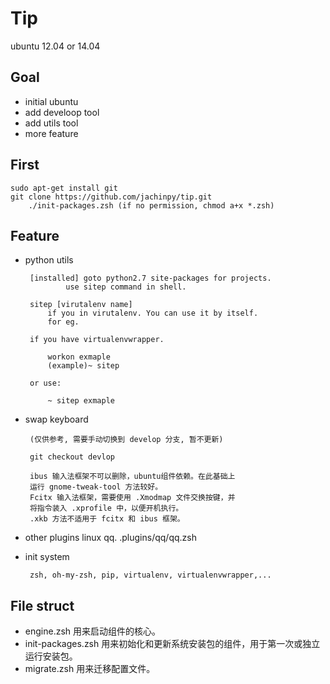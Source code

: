 Tip
========

ubuntu 12.04 or 14.04


## Goal

 - initial ubuntu
 - add develoop tool
 - add utils tool
 - more feature


## First
    sudo apt-get install git
    git clone https://github.com/jachinpy/tip.git
        ./init-packages.zsh (if no permission, chmod a+x *.zsh)
        
## Feature
  
 + python utils

        [installed] goto python2.7 site-packages for projects.
                use sitep command in shell.
        
        sitep [virutalenv name]
            if you in virutalenv. You can use it by itself.
            for eg.

        if you have virtualenvwrapper.

            workon exmaple
            (example)~ sitep

        or use:

            ~ sitep exmaple

 + swap keyboard
 
        (仅供参考, 需要手动切换到 develop 分支, 暂不更新)
        
        git checkout devlop
 
        ibus 输入法框架不可以删除，ubuntu组件依赖。在此基础上
        运行 gnome-tweak-tool 方法较好。
        Fcitx 输入法框架，需要使用 .Xmodmap 文件交换按键，并
        将指令装入 .xprofile 中，以便开机执行。
        .xkb 方法不适用于 fcitx 和 ibus 框架。

 + other plugins
    	linux qq.
	    .plugins/qq/qq.zsh

 + init system
 
        zsh, oh-my-zsh, pip, virtualenv, virtualenvwrapper,...


## File struct

 + engine.zsh
	用来启动组件的核心。
 + init-packages.zsh
	用来初始化和更新系统安装包的组件，用于第一次或独立运行安装包。
 + migrate.zsh
	用来迁移配置文件。
 
